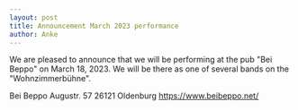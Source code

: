 ```yaml
---
layout: post
title: Announcement March 2023 performance
author: Anke
---
```


We are pleased to announce that we will be performing at the pub "Bei Beppo" on March 18, 2023. We will be there as one of several bands on the "Wohnzimmerbühne".

Bei Beppo
Augustr. 57
26121 Oldenburg
https://www.beibeppo.net/
